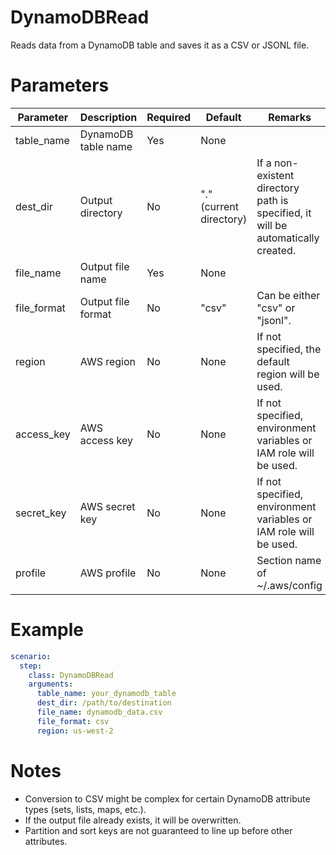 # DynamoDBRead
Reads data from a DynamoDB table and saves it as a CSV or JSONL file.

# Parameters
|Parameter|Description|Required|Default|Remarks|
|---------|-----------|--------|-------|-------|
|table_name|DynamoDB table name|Yes|None||
|dest_dir|Output directory|No|"." (current directory)|If a non-existent directory path is specified, it will be automatically created.|
|file_name|Output file name|Yes|None||
|file_format|Output file format|No|"csv"|Can be either "csv" or "jsonl".|
|region|AWS region|No|None|If not specified, the default region will be used.|
|access_key|AWS access key|No|None|If not specified, environment variables or IAM role will be used.|
|secret_key|AWS secret key|No|None|If not specified, environment variables or IAM role will be used.|
|profile|AWS profile|No|None|Section name of ~/.aws/config|

# Example
```yaml
scenario:
  step:
    class: DynamoDBRead
    arguments:
      table_name: your_dynamodb_table
      dest_dir: /path/to/destination
      file_name: dynamodb_data.csv
      file_format: csv
      region: us-west-2
```


# Notes
- Conversion to CSV might be complex for certain DynamoDB attribute types (sets, lists, maps, etc.).
- If the output file already exists, it will be overwritten.
- Partition and sort keys are not guaranteed to line up before other attributes.